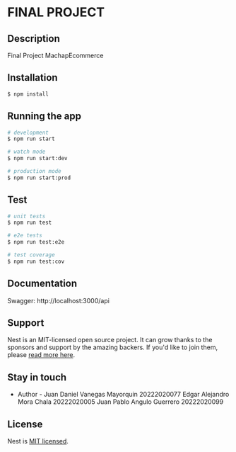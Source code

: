 # FINAL PROJECT
## Description
Final Project MachapEcommerce

## Installation

```bash
$ npm install
```

## Running the app

```bash
# development
$ npm run start

# watch mode
$ npm run start:dev

# production mode
$ npm run start:prod
```

## Test

```bash
# unit tests
$ npm run test

# e2e tests
$ npm run test:e2e

# test coverage
$ npm run test:cov
```
## Documentation

Swagger: http://localhost:3000/api

## Support

Nest is an MIT-licensed open source project. It can grow thanks to the sponsors and support by the amazing backers. If you'd like to join them, please [read more here](https://docs.nestjs.com/support).

## Stay in touch

- Author -
  Juan Daniel Vanegas Mayorquin 20222020077
  Edgar Alejandro Mora Chala 20222020005
  Juan Pablo Angulo Guerrero 20222020099

## License

Nest is [MIT licensed](LICENSE).
